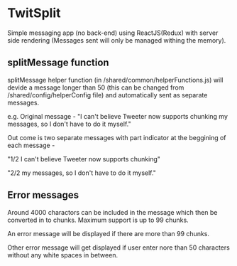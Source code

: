 # TwitSplit
Simple messaging app (no back-end) using ReactJS(Redux) with server side rendering (Messages sent will only be managed withing the memory).

## splitMessage function
splitMessage helper function (in /shared/common/helperFunctions.js) will devide a message longer than 50 (this can be changed from /shared/config/helperConfig file) and automatically sent as separate messages.

e.g.
Original message - 
"I can't believe Tweeter now supports chunking my messages, so I don't have to do it myself."

Out come is two separate messages with part indicator at the beggining of each message -

"1/2 I can't believe Tweeter now supports chunking"

"2/2 my messages, so I don't have to do it myself."


## Error messages
Around 4000 charactors can be included in the message which then be converted in to chunks. Maximum support is up to 99 chunks.

An error message will be displayed if there are more than 99 chunks.

Other error message will get displayed if user enter nore than 50 characters without any white spaces in between.
